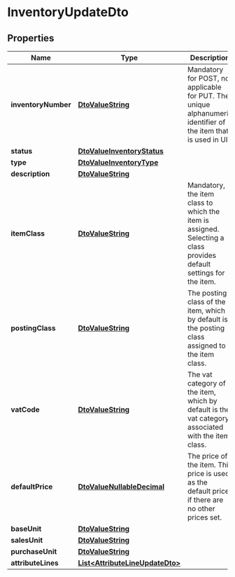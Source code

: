 
# InventoryUpdateDto

## Properties
Name | Type | Description | Notes
------------ | ------------- | ------------- | -------------
**inventoryNumber** | [**DtoValueString**](DtoValueString.md) | Mandatory for POST, not applicable for PUT. The unique alphanumeric identifier of the  item that is used in UI. |  [optional]
**status** | [**DtoValueInventoryStatus**](DtoValueInventoryStatus.md) |  |  [optional]
**type** | [**DtoValueInventoryType**](DtoValueInventoryType.md) |  |  [optional]
**description** | [**DtoValueString**](DtoValueString.md) |  |  [optional]
**itemClass** | [**DtoValueString**](DtoValueString.md) | Mandatory, the item class to which the item is assigned. Selecting a class provides default settings for the item. |  [optional]
**postingClass** | [**DtoValueString**](DtoValueString.md) | The posting class of the item, which by default is the posting class assigned to the item class. |  [optional]
**vatCode** | [**DtoValueString**](DtoValueString.md) | The vat category of the item, which by default is the vat category associated with the item class. |  [optional]
**defaultPrice** | [**DtoValueNullableDecimal**](DtoValueNullableDecimal.md) | The price of the item. This price is used as the default price, if there are no other prices set. |  [optional]
**baseUnit** | [**DtoValueString**](DtoValueString.md) |  |  [optional]
**salesUnit** | [**DtoValueString**](DtoValueString.md) |  |  [optional]
**purchaseUnit** | [**DtoValueString**](DtoValueString.md) |  |  [optional]
**attributeLines** | [**List&lt;AttributeLineUpdateDto&gt;**](AttributeLineUpdateDto.md) |  |  [optional]



